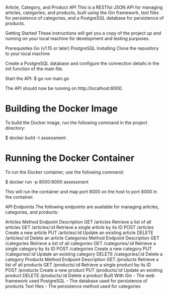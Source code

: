 Article, Category, and Product API
This is a RESTful JSON API for managing articles, categories, and products, built using the Gin framework, text files for persistence of categories, and a PostgreSQL database for persistence of products.

Getting Started
These instructions will get you a copy of the project up and running on your local machine for development and testing purposes.

Prerequisites
Go (v1.15 or later)
PostgreSQL
Installing
Clone the repository to your local machine

Create a PostgreSQL database and configure the connection details in the init function of the main file.

Start the API:
$ go run main.go


The API should now be running on http://localhost:8000.


# Building the Docker Image

To build the Docker image, run the following command in the project directory:

$ docker build -t assessment .

# Running the Docker Container

To run the Docker container, use the following command:

$ docker run -p 8000:8000 assessment

This will run the container and map port 8000 on the host to port 8000 in the container.


API Endpoints
The following endpoints are available for managing articles, categories, and products:

Articles
Method	Endpoint	Description
GET	/articles	Retrieve a list of all articles
GET	/articles/:id	Retrieve a single article by its ID
POST	/articles	Create a new article
PUT	/articles/:id	Update an existing article
DELETE	/articles/:id	Delete an article
Categories
Method	Endpoint	Description
GET	/categories	Retrieve a list of all categories
GET	/categories/:id	Retrieve a single category by its ID
POST	/categories	Create a new category
PUT	/categories/:id	Update an existing category
DELETE	/categories/:id	Delete a category
Products
Method	Endpoint	Description
GET	/products	Retrieve a list of all products
GET	/products/:id	Retrieve a single product by its ID
POST	/products	Create a new product
PUT	/products/:id	Update an existing product
DELETE	/products/:id	Delete a product
Built With
Gin - The web framework used
PostgreSQL - The database used for persistence of products
Text files - The persistence method used for categories


